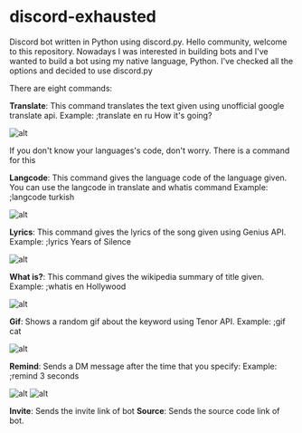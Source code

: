 # discord-exhausted
Discord bot written in Python using discord.py. Hello community, welcome to this repository. Nowadays I was interested in building bots and I've wanted to build a bot using my 
native language, Python. I've checked all the options and decided to use discord.py

There are eight commands:

**Translate**: This command translates the text given using unofficial google translate api. 
Example: ;translate en ru How it's going?

![alt](https://beeimg.com/images/s95357288544.jpg)

If you don't know your languages's code, don't worry. There is a command for this

**Langcode**: This command gives the language code of the language given. You can use the langcode in translate and whatis command
Example: ;langcode turkish

![alt](https://beeimg.com/images/d72404476293.jpg)

**Lyrics**: This command gives the lyrics of the song given using Genius API.
Example: ;lyrics Years of Silence

![alt](https://beeimg.com/images/m12852710473.jpg)

**What is?**: This command gives the wikipedia summary of title given.
Example: ;whatis en Hollywood

![alt](https://beeimg.com/images/u61795330921.jpg)

**Gif**: Shows a random gif about the keyword using Tenor API.
Example: ;gif cat

![alt](https://beeimg.com/images/z41904989001.jpg)

**Remind**: Sends a DM message after the time that you specify:
Example: ;remind 3 seconds

![alt](https://beeimg.com/images/l88853860364.jpg)
![alt](https://beeimg.com/images/m98491851643.jpg)

**Invite**: Sends the invite link of bot
**Source**: Sends the source code link of bot.

